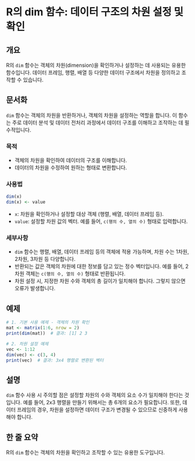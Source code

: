 <!--
Meta Description: # R의 dim 함수: 데이터 구조의 차원 설정 및 확인 ## 개요 R의 `dim` 함수는 객체의 차원(dimension)을 확인하거나 설정하는 데 사용되는 유용한 함수입니다. 데이터 프레임, 행렬, 배열 등 다양한 데이터 구조에서 차원을 정의하고 조작할 수 있습니다....
Meta Keywords: dim, 데이터, 객체의, 차원을, 함수는
-->

# R의 dim 함수: 데이터 구조의 차원 설정 및 확인

## 개요
R의 `dim` 함수는 객체의 차원(dimension)을 확인하거나 설정하는 데 사용되는 유용한 함수입니다. 데이터 프레임, 행렬, 배열 등 다양한 데이터 구조에서 차원을 정의하고 조작할 수 있습니다.

## 문서화
`dim` 함수는 객체의 차원을 반환하거나, 객체의 차원을 설정하는 역할을 합니다. 이 함수는 주로 데이터 분석 및 데이터 전처리 과정에서 데이터 구조를 이해하고 조작하는 데 필수적입니다.

### 목적
- 객체의 차원을 확인하여 데이터의 구조를 이해합니다.
- 데이터의 차원을 수정하여 원하는 형태로 변환합니다.

### 사용법
```R
dim(x)
dim(x) <- value
```
- `x`: 차원을 확인하거나 설정할 대상 객체 (행렬, 배열, 데이터 프레임 등).
- `value`: 설정할 차원 값의 벡터. 예를 들어, `c(행의 수, 열의 수)` 형태로 입력합니다.

### 세부사항
- `dim` 함수는 행렬, 배열, 데이터 프레임 등의 객체에 적용 가능하며, 차원 수는 1차원, 2차원, 3차원 등 다양합니다.
- 반환되는 값은 객체의 차원에 대한 정보를 담고 있는 정수 벡터입니다. 예를 들어, 2차원 객체는 `c(행의 수, 열의 수)` 형태로 반환됩니다.
- 차원 설정 시, 지정한 차원 수와 객체의 총 길이가 일치해야 합니다. 그렇지 않으면 오류가 발생합니다.

## 예제
```R
# 1. 기본 사용 예제 - 객체의 차원 확인
mat <- matrix(1:6, nrow = 2)
print(dim(mat))  # 결과: [1] 2 3

# 2. 차원 설정 예제
vec <- 1:12
dim(vec) <- c(3, 4)
print(vec)  # 결과: 3x4 행렬로 변환된 벡터
```

## 설명
`dim` 함수 사용 시 주의할 점은 설정할 차원의 수와 객체의 요소 수가 일치해야 한다는 것입니다. 예를 들어, 2x3 행렬을 만들기 위해서는 총 6개의 요소가 필요합니다. 또한, 데이터 프레임의 경우, 차원을 설정하면 데이터 구조가 변경될 수 있으므로 신중하게 사용해야 합니다.

## 한 줄 요약
R의 `dim` 함수는 객체의 차원을 확인하고 조작할 수 있는 유용한 도구입니다.